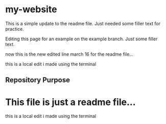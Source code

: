 # my-website

This is a simple update to the readme file. Just needed some filler text for practice.

Editing this page for an example on the example branch. Just some filler text.

now this is the new edited line march 16 for the readme file...

this is a local edit i made using the terminal

## Repository Purpose

# This file is just a readme file...

this is a local edit i made using the terminal
